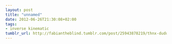 ```yaml
---
layout: post
title: "unnamed"
date: 2012-06-26T21:30:08+02:00
tags:
- inverse kinematic
tumblr_url: http://fabiantheblind.tumblr.com/post/25943878219/thnx-duduf
---
```


